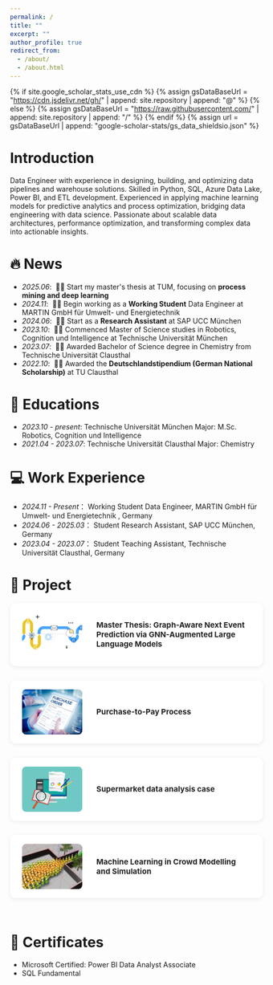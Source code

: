 ```yaml
---
permalink: /
title: ""
excerpt: ""
author_profile: true
redirect_from: 
  - /about/
  - /about.html
---
```


{% if site.google_scholar_stats_use_cdn %}
{% assign gsDataBaseUrl = "https://cdn.jsdelivr.net/gh/" | append: site.repository | append: "@" %}
{% else %}
{% assign gsDataBaseUrl = "https://raw.githubusercontent.com/" | append: site.repository | append: "/" %}
{% endif %}
{% assign url = gsDataBaseUrl | append: "google-scholar-stats/gs_data_shieldsio.json" %}

<span class='anchor' id='about-me'></span>

# Introduction

Data Engineer with experience in designing, building, and optimizing data pipelines and warehouse solutions. Skilled in Python, SQL, Azure Data Lake, Power BI, and ETL development. Experienced in applying machine learning models for predictive analytics and process optimization, bridging data engineering with data science. Passionate about scalable data architectures, performance optimization, and transforming complex data into actionable insights.

# 🔥 News
<span class='anchor' id='news'></span>
- *2025.06*: &nbsp;🎉🎉 Start my master's thesis at TUM, focusing on **process mining and deep learning**
- *2024.11*: &nbsp;🎉🎉 Begin working as a **Working Student** Data Engineer at MARTIN GmbH für Umwelt- und Energietechnik
- *2024.06*: &nbsp;🎉🎉 Start as a **Research Assistant** at SAP UCC München
- *2023.10*: &nbsp;🎉🎉 Commenced Master of Science studies in Robotics, Cognition und Intelligence at Technische Universität München
- *2023.07*: &nbsp;🎉🎉 Awarded Bachelor of Science degree in Chemistry from Technische Universität Clausthal
- *2022.10*: &nbsp;🎉🎉 Awarded the **Deutschlandstipendium (German National Scholarship)** at TU Clausthal

# 📖 Educations
<span class='anchor' id='educations'></span>
- *2023.10 - present*: Technische Universität München  Major: M.Sc. Robotics, Cognition und Intelligence
- *2021.04 - 2023.07*: Technische Universität Clausthal  Major: Chemistry

# 💻 Work Experience
<span class='anchor' id='work-experience'></span>
- *2024.11 - Present*： Working Student Data Engineer,  MARTIN GmbH für Umwelt- und Energietechnik , Germany
- *2024.06 - 2025.03*： Student Research Assistant,  SAP UCC München, Germany
- *2023.04 - 2023.07*： Student Teaching Assistant, Technische Universität Clausthal, Germany



# 📝 Project
<span class='anchor' id='project'></span>

<div class="project-list">
  <a class="project-row" href="/projects/MA.html" target="_blank">
    <img src="../images/MA_cover.png" alt="MA_cover" class="project-img-vertical">
    <div class="project-title-vertical">Master Thesis: Graph-Aware Next Event Prediction via GNN-Augmented Large Language Models</div>
  </a>
  <a class="project-row" href="/projects/sap.html" target="_blank">
    <img src="../images/p2p_cover.jpg" alt="Purchase-to-Pay Process" class="project-img-vertical">
    <div class="project-title-vertical">Purchase-to-Pay Process</div>
  </a>
  <a class="project-row" href="/projects/da_case.html" target="_blank">
    <img src="../images/case_cover.png" alt="Superstore Dashboard Analytics Case Study" class="project-img-vertical">
    <div class="project-title-vertical">Supermarket data analysis case</div>
  </a>
  <a class="project-row" href="/projects/mlcms.html" target="_blank">
    <img src="../images/mlcms_cover.png" alt="ML Practical course" class="project-img-vertical">
    <div class="project-title-vertical">Machine Learning in Crowd Modelling and Simulation</div>
  </a>
</div>
<style>
.project-list {
  display: flex;
  flex-direction: column;
  gap: 28px;
  margin-top: 12px;
}
.project-row {
  display: flex;
  align-items: center;
  background: #fff;
  border-radius: 12px;
  box-shadow: 0 2px 8px rgba(0,0,0,0.08);
  padding: 18px 24px;
  text-decoration: none;
  transition: box-shadow 0.2s;
}
.project-row:hover {
  box-shadow: 0 4px 16px rgba(0,0,0,0.16);
  background: #f5faff;
}
.project-img-vertical {
  width: 120px;
  height: 90px;
  object-fit: cover;
  border-radius: 8px;
  margin-right: 28px;
}
.project-title-vertical {
  font-weight: bold;
  font-size: 1.08em;
  color: #222;
}
</style>

<div style="height:32px;"></div>

# 📑 Certificates
<span class='anchor' id='certificates'></span>

- Microsoft Certified: Power BI Data Analyst Associate
- SQL Fundamental




